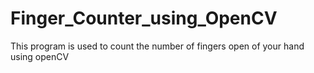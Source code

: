 # Finger_Counter_using_OpenCV
This program is used to count the number of fingers open of your hand using openCV
